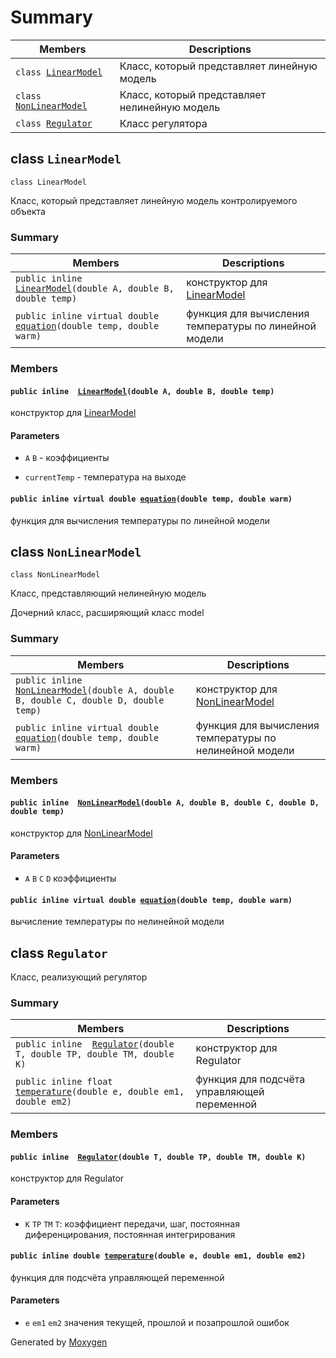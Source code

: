 # Summary

 Members                        | Descriptions                                
--------------------------------|---------------------------------------------
`class `[`LinearModel`](#class_linear_model) | Класс, который представляет линейную модель
`class `[`NonLinearModel`](#class_non_linear_model) | Класс, который представляет нелинейную модель
`class `[`Regulator`](#classRegulator) | Класс регулятора

## class `LinearModel` 

```
class LinearModel
```

Класс, который представляет линейную модель контролируемого объекта

### Summary

 Members                        | Descriptions                                
--------------------------------|---------------------------------------------
`public inline  `[`LinearModel`](#class_linear_mod_1a75f89a870b01deb52c0885435ae57c4e)`(double A, double B, double temp)` | конструктор для [LinearModel](#class_linear_model)
`public inline virtual double `[`equation`](#class_linear_model_1a381674509c44cabf43ca6ba062675dea)`(double temp, double warm)` | функция для вычисления температуры по линейной модели


### Members

#### `public inline  `[`LinearModel`](#class_linear_model_1a75f89a870b01deb52c0885435ae57c4e)`(double A, double B, double temp)` 

конструктор для [LinearModel](#class_linear_model)
#### Parameters
* `A` `B` - коэффициенты 

* `currentTemp` - температура на выходе

#### `public inline virtual double `[`equation`](#class_linear_model_1a381674509c44cabf43ca6ba062675dea)`(double temp, double warm)` 

функция для вычисления температуры по линейной модели

## class `NonLinearModel`

```
class NonLinearModel
```

Класс, представляющий нелинейную модель

Дочерний класс, расширяющий класс model

### Summary

 Members                        | Descriptions                                
--------------------------------|---------------------------------------------
`public inline  `[`NonLinearModel`](#class_non_linear_model_1abdc835f56120ccc4d4eb7a3d3c60314c)`(double A, double B, double C, double D, double temp)` | конструктор для [NonLinearModel](#class_non_linear_model)
`public inline virtual double `[`equation`](#class_non_linear_model_1ab5d708bdcc976c5ab1196322b9d32829)`(double temp, double warm)` | функция для вычисления температуры по нелинейной модели


### Members

#### `public inline  `[`NonLinearModel`](#class_non_linear_model_1abdc835f56120ccc4d4eb7a3d3c60314c)`(double A, double B, double C, double D, double temp)` 

конструктор для [NonLinearModel](#class_non_linear_model)
#### Parameters
* `A` `B` `C` `D` коэффициенты

#### `public inline virtual double `[`equation`](#class_non_linear_model_1ab5d708bdcc976c5ab1196322b9d32829)`(double temp, double warm)` 

вычисление температуры по нелинейной модели

## class `Regulator`

Класс, реализующий регулятор

### Summary

 Members                        | Descriptions                                
--------------------------------|---------------------------------------------
`public inline  `[`Regulator`](#classRegulator_1a7c40ac8810c3d6a4cd583b011d673f78)`(double T, double TP, double TM, double K)` | конструктор для Regulator 
`public inline float `[`temperature`](#classRegulator_1a54bc0b1a0c02beb98ff634b9acc91876)`(double e, double em1, double em2)` | функция для подсчёта управляющей переменной 


### Members

#### `public inline  `[`Regulator`](#classRegulator_1a7c40ac8810c3d6a4cd583b011d673f78)`(double T, double TP, double TM, double K)` 

конструктор для Regulator 
#### Parameters
* `K` `TP` `TM` `T`: коэффициент передачи, шаг, постоянная диференцирования, постоянная интегрирования

#### `public inline double `[`temperature`](#classRegulator_1a54bc0b1a0c02beb98ff634b9acc91876)`(double e, double em1, double em2)`

функция для подсчёта управляющей переменной 
#### Parameters
* `e` `em1` `em2` значения текущей, прошлой и позапрошлой ошибок


Generated by [Moxygen](https://sourcey.com/moxygen)